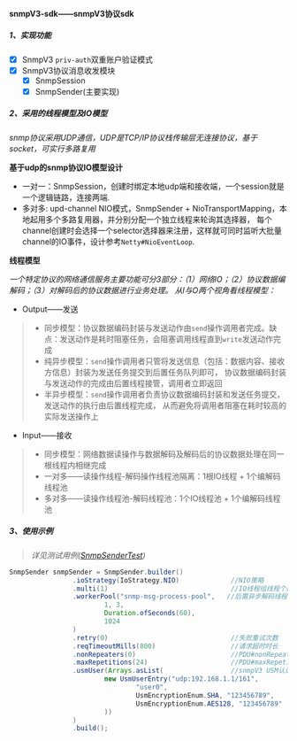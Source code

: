 #### snmpV3-sdk——snmpV3协议sdk
##### 1、实现功能
- [x]  SnmpV3 `priv-auth`双重账户验证模式
- [x] SnmpV3协议消息收发模块
  - [x] SnmpSession
  - [x] SnmpSender(主要实现)
  
##### 2、采用的线程模型及IO模型
*snmp协议采用UDP通信，UDP是TCP/IP协议栈传输层无连接协议，基于socket，可实行多路复用*

**基于udp的snmp协议IO模型设计**

* 一对一：SnmpSession，创建时绑定本地udp端和接收端，一个session就是一个逻辑链路，连接两端.
* 多对多: upd-channel NIO模式，SnmpSender + NioTransportMapping，本地起用多个多路复用器，并分别分配一个独立线程来轮询其选择器，
每个channel创建时会选择一个selector选择器来注册，这样就可同时监听大批量channel的IO事件，设计参考`Netty#NioEventLoop`.

**线程模型**

*一个特定协议的网络通信服务主要功能可分3部分：（1）网络IO；（2）协议数据编解码；（3）对解码后的协议数据进行业务处理。*
*从I与O两个视角看线程模型：*

* Output——发送

> * 同步模型：协议数据编码封装与发送动作由`send`操作调用者完成。缺点：发送动作是耗时阻塞任务，会阻塞调用线程直到`write`发送动作完成
> * 纯异步模型：`send`操作调用者只管将发送信息（包括：数据内容、接收方信息）封装为发送任务提交到后置任务队列即可，
>协议数据编码封装与发送动作的完成由后置线程接管，调用者立即返回
> * 半异步模型：`send`操作调用者负责协议数据编码封装和发送任务提交，发送动作的执行由后置线程完成，
>从而避免将调用者阻塞在耗时较高的实际发送操作上

* Input——接收

> * 同步模型：网络数据读操作与数据解码及解码后的协议数据处理在同一根线程内相继完成
> * 一对多——读操作线程-解码操作线程池隔离：1根IO线程 + 1个编解码线程池
> * 多对多——读操作线程池-解码线程池：1个IO线程池 + 1个编解码线程池

##### 3、使用示例
> *详见测试用例([SnmpSenderTest](src/test/java/io/snmp/sdk/core/sender/SnmpSenderTest.java))*
```java
SnmpSender snmpSender = SnmpSender.builder()
                .ioStrategy(IoStrategy.NIO)             //NIO策略
                .multi(1)                               //IO线程组线程个数（决定起多少selector选择器）
                .workerPool("snmp-msg-process-pool",   //后置异步解码线程池
                        1, 3,
                        Duration.ofSeconds(60),
                        1024
                )
                .retry(0)                               //失败重试次数
                .reqTimeoutMills(800)                   //请求超时时长
                .nonRepeaters(0)                        //PDU#nonRepeaters,保持默认0
                .maxRepetitions(24)                     //PDU#maxRepetitions
                .usmUser(Arrays.asList(                 //snmpV3 USM认证账户信息注册
                        new UsmUserEntry("udp:192.168.1.1/161",
                                "user0",
                                UsmEncryptionEnum.SHA, "123456789",
                                UsmEncryptionEnum.AES128, "123456789"
                        ))
                )
                .build();
```
